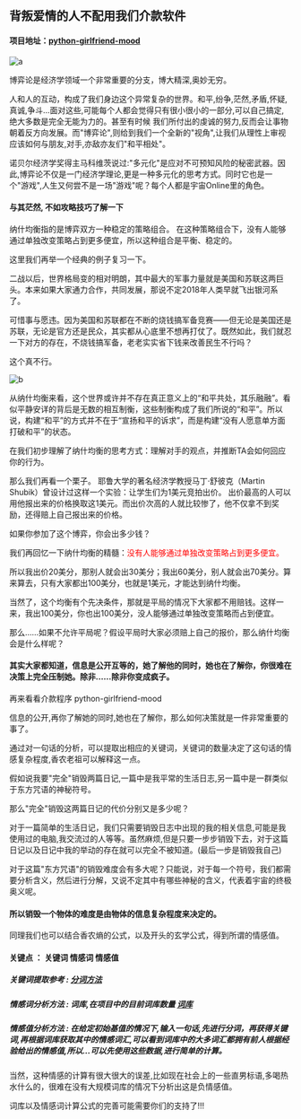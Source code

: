 ## 背叛爱情的人不配用我们介款软件

#### 项目地址：[python-girlfriend-mood](https://github.com/CasterWx/python-girlfriend-mood)

![a](https://github.com/CasterWx/python-girlfriend-mood/raw/master/CS.jpg?raw=true)

博弈论是经济学领域一个非常重要的分支，博大精深,奥妙无穷。

人和人的互动，构成了我们身边这个异常复杂的世界。和平,纷争,茫然,矛盾,怀疑,真诚,争斗...面对这些,可能每个人都会觉得只有很小很小的一部分,可以自己搞定,绝大多数是完全无能为力的。甚至有时候
我们所付出的虔诚的努力,反而会让事物朝着反方向发展。而"博弈论",则给到我们一个全新的"视角",让我们从理性上审视应该如何与朋友,对手,亦敌亦友们"和平相处"。

诺贝尔经济学奖得主马科维茨说过:"多元化"是应对不可预知风险的秘密武器。因此,博弈论不仅是一门经济学理论,更是一种多元化的思考方式。同时它也是一个"游戏",人生又何尝不是一场"游戏"呢？每个人都是宇宙Online里的角色。

#### 与其茫然, 不如攻略技巧了解一下

纳什均衡指的是博弈双方一种稳定的策略组合。
在这种策略组合下，没有人能够通过单独改变策略占到更多便宜，所以这种组合是平衡、稳定的。
 
这里我们再举一个经典的例子复习一下。
 
 二战以后，世界格局变的相对明朗，其中最大的军事力量就是美国和苏联这两巨头。本来如果大家通力合作，共同发展，那说不定2018年人类早就飞出银河系了。
 
 
可惜事与愿违。因为美国和苏联都在不断的烧钱搞军备竞赛——但无论是美国还是苏联，无论是官方还是民众，其实都从心底里不想再打仗了。既然如此，我们就忍一下对方的存在，不烧钱搞军备，老老实实省下钱来改善民生不行吗？
 
这个真不行。

![b](https://images2018.cnblogs.com/blog/1291955/201806/1291955-20180615101554137-193737876.png)

从纳什均衡来看，这个世界或许并不存在真正意义上的“和平共处，其乐融融”。看似平静安详的背后是无数的相互制衡，这些制衡构成了我们所说的“和平”。所以说，构建“和平”的方式并不在于“宣扬和平的诉求”，而是构建“没有人愿意单方面打破和平”的状态。

在我们初步理解了纳什均衡的思考方式：理解对手的观点，并推断TA会如何回应你的行为。
 
 
那么我们再看一个栗子。 耶鲁大学的著名经济学教授马丁·舒彼克（Martin Shubik）曾设计过这样一个实验：让学生们为1美元竞拍出价。
出价最高的人可以用他报出来的价格换取这1美元。而出价次高的人就比较惨了，他不仅拿不到奖励，还得赔上自己报出来的价格。
 
如果你参加了这个博弈，你会出多少钱？

我们再回忆一下纳什均衡的精髓：<font color="red">没有人能够通过单独改变策略占到更多便宜。</font>

所以我出价20美分，那别人就会出30美分；我出60美分，别人就会出70美分。算来算去，只有大家都出100美分，也就是1美元，才能达到纳什均衡。

当然了，这个均衡有个先决条件，那就是平局的情况下大家都不用赔钱。这样一来，我出100美分，你也出100美分，没人能够通过单独改变策略而占到便宜。

那么……如果不允许平局呢？假设平局时大家必须赔上自己的报价，那么纳什均衡会是什么样呢？


####  其实大家都知道，信息是公开互等的，她了解他的同时，她也在了解你，你很难在决策上完全压制她。除非……除非你变成疯子。

再来看看介款程序 python-girlfriend-mood

信息的公开,再你了解她的同时,她也在了解你，那么如何决策就是一件非常重要的事了。

通过对一句话的分析，可以提取出相应的关键词，关键词的数量决定了这句话的情感复杂程度,香农老祖可以解释这一点。

假如说我要"完全"销毁两篇日记,一篇中是我平常的生活日志,另一篇中是一群类似于东方咒语的神秘符号。

那么"完全"销毁这两篇日记的代价分别又是多少呢？

对于一篇简单的生活日记，我们只需要销毁日志中出现的我的相关信息,可能是我使用过的电脑,我交流过的人等等。虽然麻烦,但是只要一步步销毁下去，对于这篇日记以及日记中我的举动的存在就可以完全不被知道。(最后一步是销毁我自己)

对于这篇"东方咒语"的销毁难度会有多大呢？只能说，对于每一个符号，我们都需要分析含义，然后进行分解，又说不定其中有哪些神秘的含义，代表着宇宙的终极奥义呢。

#### 所以销毁一个物体的难度是由物体的信息复杂程度来决定的。

同理我们也可以结合香农熵的公式，以及开头的玄学公式，得到所谓的情感值。

#### 关键点 ： 关键词 情感词 情感值

##### 关键词提取参考 : [分词方法](https://github.com/CasterWx/python-girlfriend-mood/blob/master/README.md)

##### 情感词分析方法 :  词库,在项目中的目前词库数量 [词库](https://github.com/CasterWx/python-girlfriend-mood/tree/master/data)

##### 情感值分析方法 :  在给定初始基值的情况下,输入一句话,先进行分词，再获得关键词,再根据词库获取其中的情感词汇,可以看到词库中的大多词汇都拥有前人根据经验给出的情感值,所以...可以先使用这些数据,进行简单的计算。


当然，这种情感的计算有很大很大的误差,比如现在社会上的一些直男标语,多喝热水什么的，很难在没有大规模词库的情况下分析出这是负情感值。

词库以及情感词计算公式的完善可能需要你们的支持了!!!
